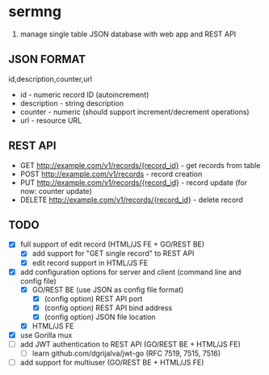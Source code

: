 # sermng
1. manage single table JSON database with web app and REST API

## JSON FORMAT
id,description,counter,url

* id - numeric record ID (autoincrement)
* description - string description
* counter - numeric (should support increment/decrement operations)
* url - resource URL

## REST API

* GET http://example.com/v1/records/{record_id} - get records from table
* POST http://example.com/v1/records - record creation 
* PUT http://example.com/v1/records/{record_id} - record update (for now: counter update)
* DELETE http://example.com/v1/records/{record_id} - delete record

## TODO
- [x] full support of edit record (HTML/JS FE + GO/REST BE)
  - [x] add support for "GET single record" to REST API
  - [x] edit record support in HTML/JS FE
- [x] add configuration options for server and client (command line and config file)
  - [x] GO/REST BE (use JSON as config file format)
    - [x] \(config option) REST API port
    - [x] \(config option) REST API bind address
    - [x] \(config option) JSON file location
  - [x] HTML/JS FE
- [x] use Gorilla mux
- [ ] add JWT authentication to REST API (GO/REST BE + HTML/JS FE)
  - [ ] learn github.com/dgrijalva/jwt-go (RFC 7519, 7515, 7516)
- [ ] add support for multiuser (GO/REST BE + HTML/JS FE)
